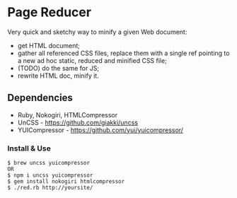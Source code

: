 # Page Reducer

Very quick and sketchy way to minify a given Web document:

 - get HTML document;
 - gather all referenced CSS files, replace them
   with a single ref pointing to a new ad hoc static,
   reduced and minified CSS file;
 - (TODO) do the same for JS;
 - rewrite HTML doc, minify it.


## Dependencies

 * Ruby, Nokogiri, HTMLCompressor
 * UnCSS - https://github.com/giakki/uncss
 * YUICompressor - https://github.com/yui/yuicompressor/

### Install & Use

```shell
$ brew uncss yuicompressor
OR
$ npm i uncss yuicompressor
$ gem install nokogiri htmlcompressor
$ ./red.rb http://yoursite/
```
